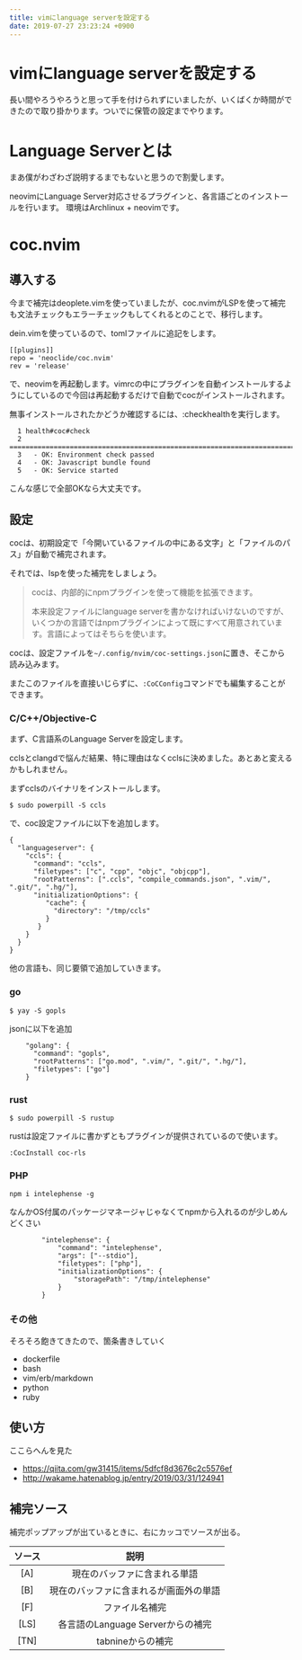 ```yaml
---
title: vimにlanguage serverを設定する
date: 2019-07-27 23:23:24 +0900
---
```

vimにlanguage serverを設定する
===

長い間やろうやろうと思って手を付けられずにいましたが、いくばくか時間ができたので取り掛かります。ついでに保管の設定までやります。

# Language Serverとは

まあ僕がわざわざ説明するまでもないと思うので割愛します。

neovimにLanguage Server対応させるプラグインと、各言語ごとのインストールを行います。
環境はArchlinux + neovimです。

# coc.nvim
## 導入する

今まで補完はdeoplete.vimを使っていましたが、coc.nvimがLSPを使って補完も文法チェックもエラーチェックもしてくれるとのことで、移行します。

dein.vimを使っているので、tomlファイルに追記をします。

```
[[plugins]]
repo = 'neoclide/coc.nvim'
rev = 'release'
```

で、neovimを再起動します。vimrcの中にプラグインを自動インストールするようにしているので今回は再起動するだけで自動でcocがインストールされます。

無事インストールされたかどうか確認するには、:checkhealthを実行します。

```
  1 health#coc#check
  2 ========================================================================
  3   - OK: Environment check passed
  4   - OK: Javascript bundle found
  5   - OK: Service started
```

こんな感じで全部OKなら大丈夫です。

## 設定

cocは、初期設定で「今開いているファイルの中にある文字」と「ファイルのパス」が自動で補完されます。

それでは、lspを使った補完をしましょう。

>cocは、内部的にnpmプラグインを使って機能を拡張できます。
>
>本来設定ファイルにlanguage serverを書かなければいけないのですが、いくつかの言語ではnpmプラグインによって既にすべて用意されています。言語によってはそちらを使います。

cocは、設定ファイルを`~/.config/nvim/coc-settings.json`に置き、そこから読み込みます。

またこのファイルを直接いじらずに、`:CoCConfig`コマンドでも編集することができます。

### C/C++/Objective-C

まず、C言語系のLanguage Serverを設定します。

cclsとclangdで悩んだ結果、特に理由はなくcclsに決めました。あとあと変えるかもしれません。

まずcclsのバイナリをインストールします。

```
$ sudo powerpill -S ccls
```

で、coc設定ファイルに以下を追加します。

```json=
{
  "languageserver": {
    "ccls": {
      "command": "ccls",
      "filetypes": ["c", "cpp", "objc", "objcpp"],
      "rootPatterns": [".ccls", "compile_commands.json", ".vim/", ".git/", ".hg/"],
      "initializationOptions": {
         "cache": {
           "directory": "/tmp/ccls"
         }
       }
    }
  }
}
```

他の言語も、同じ要領で追加していきます。

### go

```
$ yay -S gopls
```

jsonに以下を追加

```json=
    "golang": {
      "command": "gopls",
      "rootPatterns": ["go.mod", ".vim/", ".git/", ".hg/"],
      "filetypes": ["go"]
    }
```

### rust

```
$ sudo powerpill -S rustup
```

rustは設定ファイルに書かずともプラグインが提供されているので使います。

```
:CocInstall coc-rls
```

### PHP

```
npm i intelephense -g
```

なんかOS付属のパッケージマネージャじゃなくてnpmから入れるのが少しめんどくさい

```
        "intelephense": {
            "command": "intelephense",
            "args": ["--stdio"],
            "filetypes": ["php"],
            "initializationOptions": {
                "storagePath": "/tmp/intelephense"
            }
        }
```


### その他

そろそろ飽きてきたので、箇条書きしていく

- dockerfile
- bash
- vim/erb/markdown
- python
- ruby

## 使い方

ここらへんを見た

- https://qiita.com/gw31415/items/5dfcf8d3676c2c5576ef
- http://wakame.hatenablog.jp/entry/2019/03/31/124941

## 補完ソース

補完ポップアップが出ているときに、右にカッコでソースが出る。

|ソース|説明|
|:-:|:-:|
|[A]|現在のバッファに含まれる単語|
|[B]|現在のバッファに含まれるが画面外の単語|
|[F]|ファイル名補完|
|[LS]|各言語のLanguage Serverからの補完|
|[TN]|tabnineからの補完|
